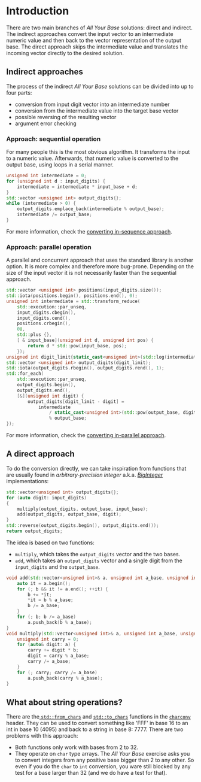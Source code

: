 # Introduction

There are two main branches of _All Your Base_ solutions: direct and indirect.
The indirect approaches convert the input vector to an intermediate numeric value and then back to the vector representation of the output base.
The direct approach skips the intermediate value and translates the incoming vector directly to the desired solution.

## Indirect approaches

The process of the indirect _All Your Base_ solutions can be divided into up to four parts:
- conversion from input digit vector into an intermediate number
- conversion from the intermediate value into the target base vector
- possible reversing of the resulting vector
- argument error checking

### Approach: sequential operation

For many people this is the most obvious algorithm.
It transforms the input to a numeric value.
Afterwards, that numeric value is converted to the output base, using loops in a serial manner.

```cpp
unsigned int intermediate = 0;
for (unsigned int d : input_digits) {
    intermediate = intermediate * input_base + d;
}
std::vector <unsigned int> output_digits{};
while (intermediate > 0) {
    output_digits.emplace_back(intermediate % output_base);
    intermediate /= output_base;
}
```

For more information, check the [converting in-sequence approach][in-sequence].

### Approach: parallel operation

A parallel and concurrent approach that uses the standard library is another option.
It is more complex and therefore more bug-prone.
Depending on the size of the input vector it is not necessarily faster than the sequential approach.

```cpp
std::vector <unsigned int> positions(input_digits.size());
std::iota(positions.begin(), positions.end(), 0);
unsigned int intermediate = std::transform_reduce(
    std::execution::par_unseq,
    input_digits.cbegin(),
    input_digits.cend(),
    positions.crbegin(),
    0U,
    std::plus {},
    [ & input_base](unsigned int d, unsigned int pos) {
        return d * std::pow(input_base, pos);
    });
unsigned int digit_limit{static_cast<unsigned int>(std::log(intermediate) / std::log(output_base)) + 1};
std::vector <unsigned int> output_digits(digit_limit);
std::iota(output_digits.rbegin(), output_digits.rend(), 1);
std::for_each(
    std::execution::par_unseq,
    output_digits.begin(),   
    output_digits.end(),    
    [&](unsigned int digit) {
        output_digits[digit_limit - digit] = 
            intermediate
                / static_cast<unsigned int>(std::pow(output_base, digit - 1))
                % output_base;
});
```

For more information, check the  [converting in-parallel approach][in-parallel].

## A direct approach

To do the conversion directly, we can take inspiration from functions that are usually found in _arbitrary-precision integer_ a.k.a. [_BigInteger_][big-int-example] implementations:

```cpp
std::vector<unsigned int> output_digits{};
for (auto digit: input_digits)
{
    multiply(output_digits, output_base, input_base);
    add(output_digits, output_base, digit);
}
std::reverse(output_digits.begin(), output_digits.end());
return output_digits;
```

The idea is based on two functions:
- `multiply`, which takes the `output_digits` vector and the two bases.
- `add`, which takes an `output_digits` vector and a single digit from the `input_digits` and the `output_base`.

```cpp
void add(std::vector<unsigned int>& a, unsigned int a_base, unsigned int b) {
    auto it = a.begin();
    for (; b && it != a.end(); ++it) {
        b += *it;
        *it = b % a_base;
        b /= a_base;
    }
    for (; b; b /= a_base)
        a.push_back(b % a_base);
}
void multiply(std::vector<unsigned int>& a, unsigned int a_base, unsigned int b) {
    unsigned int carry = 0;
    for (auto& digit: a) {
        carry += digit * b;
        digit = carry % a_base;
        carry /= a_base;
    }
    for (; carry; carry /= a_base)
        a.push_back(carry % a_base);
}
```

## What about string operations?

There are the[ `std::from_chars`][from-chars] and [`std::to_chars`][to-chars] functions in the [`charconv`][charconv-lib] header. They can be used to convert something like 'FFF' in base 16 to an int in base 10 (4095) and back to a string in base 8: 7777.
There are two problems with this approach:
- Both functions only work with bases from 2 to 32.
- They operate on `char` type arrays.
The _All Your Base_ exercise asks you to convert integers from any positive base bigger than 2 to any other.
So even if you do the `char` to `int` conversion, you ware still blocked by any test for a base larger than 32 (and we do have a test for that).

[in-sequence]: https://exercism.org/tracks/cpp/exercises/all-your-base/approaches/in-sequence
[in-parallel]: https://exercism.org/tracks/cpp/exercises/all-your-base/approaches/in-parallel
[big-int-example]: https://www.delftstack.com/howto/cpp/cpp-biginteger/
[from-chars]: https://en.cppreference.com/w/cpp/utility/from_chars
[to-chars]: https://en.cppreference.com/w/cpp/utility/to_chars
[charconv-lib]: https://en.cppreference.com/w/cpp/header/charconv
